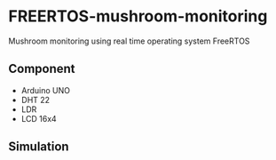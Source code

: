 # FREERTOS-mushroom-monitoring
Mushroom monitoring using real time operating system FreeRTOS

## Component
- Arduino UNO
- DHT 22
- LDR
- LCD 16x4

## Simulation
